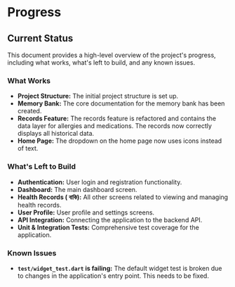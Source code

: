 # Progress

## Current Status

This document provides a high-level overview of the project's progress, including what works, what's left to build, and any known issues.

### What Works

-   **Project Structure:** The initial project structure is set up.
-   **Memory Bank:** The core documentation for the memory bank has been created.
-   **Records Feature:** The records feature is refactored and contains the data layer for allergies and medications. The records now correctly displays all historical data.
-   **Home Page:** The dropdown on the home page now uses icons instead of text.

### What's Left to Build

-   **Authentication:** User login and registration functionality.
-   **Dashboard:** The main dashboard screen.
-   **Health Records ( বাকি):** All other screens related to viewing and managing health records.
-   **User Profile:** User profile and settings screens.
-   **API Integration:** Connecting the application to the backend API.
-   **Unit & Integration Tests:** Comprehensive test coverage for the application.

### Known Issues

-   **`test/widget_test.dart` is failing:** The default widget test is broken due to changes in the application's entry point. This needs to be fixed.
